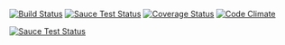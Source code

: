 [![Build Status](https://travis-ci.org/kristerkari/js-placeholder-polyfill.svg?branch=master)](https://travis-ci.org/kristerkari/js-placeholder-polyfill) [![Sauce Test Status](https://saucelabs.com/buildstatus/kristerkari)](https://saucelabs.com/u/kristerkari)
[![Coverage Status](https://coveralls.io/repos/kristerkari/js-placeholder-polyfill/badge.svg?branch=master)](https://coveralls.io/r/kristerkari/js-placeholder-polyfill?branch=master) [![Code Climate](https://codeclimate.com/github/kristerkari/js-placeholder-polyfill/badges/gpa.svg)](https://codeclimate.com/github/kristerkari/js-placeholder-polyfill)

[![Sauce Test Status](https://saucelabs.com/browser-matrix/kristerkari.svg)](https://saucelabs.com/u/kristerkari)
